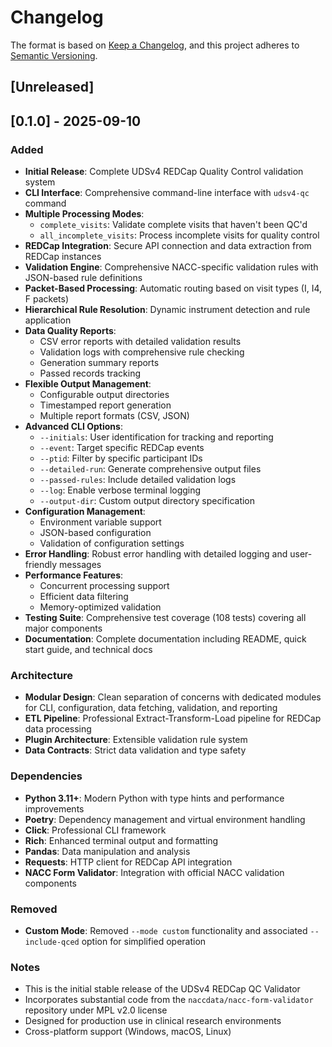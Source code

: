 # Changelog

The format is based on [Keep a Changelog](https://keepachangelog.com/en/1.0.0/),
and this project adheres to [Semantic Versioning](https://semver.org/spec/v2.0.0.html).

## [Unreleased]

## [0.1.0] - 2025-09-10

### Added
- **Initial Release**: Complete UDSv4 REDCap Quality Control validation system
- **CLI Interface**: Comprehensive command-line interface with `udsv4-qc` command
- **Multiple Processing Modes**: 
  - `complete_visits`: Validate complete visits that haven't been QC'd
  - `all_incomplete_visits`: Process incomplete visits for quality control
- **REDCap Integration**: Secure API connection and data extraction from REDCap instances
- **Validation Engine**: Comprehensive NACC-specific validation rules with JSON-based rule definitions
- **Packet-Based Processing**: Automatic routing based on visit types (I, I4, F packets)
- **Hierarchical Rule Resolution**: Dynamic instrument detection and rule application
- **Data Quality Reports**: 
  - CSV error reports with detailed validation results
  - Validation logs with comprehensive rule checking
  - Generation summary reports
  - Passed records tracking
- **Flexible Output Management**: 
  - Configurable output directories
  - Timestamped report generation
  - Multiple report formats (CSV, JSON)
- **Advanced CLI Options**:
  - `--initials`: User identification for tracking and reporting
  - `--event`: Target specific REDCap events
  - `--ptid`: Filter by specific participant IDs
  - `--detailed-run`: Generate comprehensive output files
  - `--passed-rules`: Include detailed validation logs
  - `--log`: Enable verbose terminal logging
  - `--output-dir`: Custom output directory specification
- **Configuration Management**: 
  - Environment variable support
  - JSON-based configuration
  - Validation of configuration settings
- **Error Handling**: Robust error handling with detailed logging and user-friendly messages
- **Performance Features**:
  - Concurrent processing support
  - Efficient data filtering
  - Memory-optimized validation
- **Testing Suite**: Comprehensive test coverage (108 tests) covering all major components
- **Documentation**: Complete documentation including README, quick start guide, and technical docs

### Architecture
- **Modular Design**: Clean separation of concerns with dedicated modules for CLI, configuration, data fetching, validation, and reporting
- **ETL Pipeline**: Professional Extract-Transform-Load pipeline for REDCap data processing
- **Plugin Architecture**: Extensible validation rule system
- **Data Contracts**: Strict data validation and type safety

### Dependencies
- **Python 3.11+**: Modern Python with type hints and performance improvements
- **Poetry**: Dependency management and virtual environment handling
- **Click**: Professional CLI framework
- **Rich**: Enhanced terminal output and formatting
- **Pandas**: Data manipulation and analysis
- **Requests**: HTTP client for REDCap API integration
- **NACC Form Validator**: Integration with official NACC validation components

### Removed
- **Custom Mode**: Removed `--mode custom` functionality and associated `--include-qced` option for simplified operation

### Notes
- This is the initial stable release of the UDSv4 REDCap QC Validator
- Incorporates substantial code from the `naccdata/nacc-form-validator` repository under MPL v2.0 license
- Designed for production use in clinical research environments
- Cross-platform support (Windows, macOS, Linux)